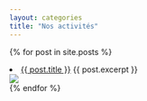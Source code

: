 ```yaml
---
layout: categories
title: "Nos activités"
---
```


{% for post in site.posts %}
                          <div class="container-fluid">
                            <div class="row justify-content-md-center">
                              <div class="col col-lg-10">
                                <li>
                                  <a href="{{ post.url }}">{{ post.title }}</a>
                                  {{ post.excerpt }}
                                </li>
                              </div>
                              <div class="col-md-auto">
                                <img src="{{ page.img }}" class="rounded">
                              </div>
                          </div>
                        </div>
                          {% endfor %}
